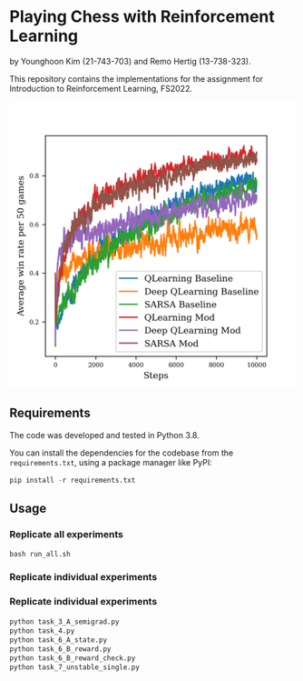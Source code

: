 # Playing Chess with Reinforcement Learning

by Younghoon Kim (21-743-703) and Remo Hertig (13-738-323).

This repository contains the implementations for the assignment for Introduction to Reinforcement Learning, FS2022.

![](plots/t6_B_abs_avg_wins.png)

## Requirements

The code was developed and tested in Python 3.8.

You can install the dependencies for the codebase from the `requirements.txt`, using a package manager like PyPI:
```python
pip install -r requirements.txt
```


## Usage


### Replicate all experiments
```
bash run_all.sh
```

### Replicate individual experiments
### Replicate individual experiments
```
python task_3_A_semigrad.py
python task_4.py
python task_6_A_state.py
python task_6_B_reward.py
python task_6_B_reward_check.py
python task_7_unstable_single.py
```